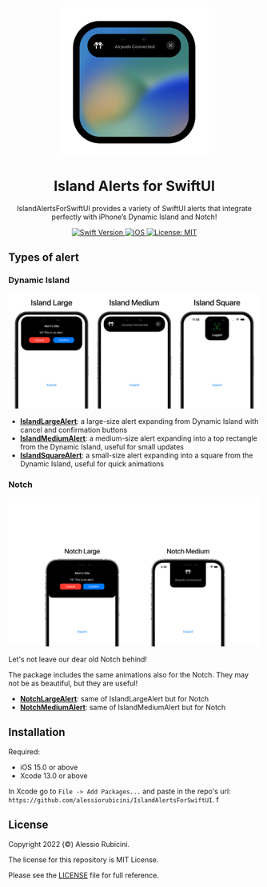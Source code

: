 <div align="center">
  <img width="300" height="300" src="/Resources/icon.png" alt="Package Logo">
  <h1><b>Island Alerts for SwiftUI</b></h1>
  <p>
    IslandAlertsForSwiftUI provides a variety of SwiftUI alerts that integrate perfectly with iPhone’s Dynamic Island and Notch!
    <br>
  </p>
</div>

<div align="center">
  <a href="https://swift.org">
<!--     <img src="https://img.shields.io/badge/Swift-5.9%20%7C%206-orange.svg" alt="Swift Version"> -->
    <img src="https://img.shields.io/badge/Swift-5.7-orange.svg" alt="Swift Version">
  </a>
  <a href="https://www.apple.com/ios/">
    <img src="https://img.shields.io/badge/iOS-15%2B-blue.svg" alt="iOS">
  </a>
  <a href="LICENSE">
    <img src="https://img.shields.io/badge/License-MIT-green.svg" alt="License: MIT">
  </a>
</div>

## Types of alert

### Dynamic Island

![IslandAlerts](Resources/IslandAlerts.png)

- **[IslandLargeAlert](Sources/IslandAlertsForSwiftUI/IslandLargeAlert/README.md)**: a large-size alert expanding from Dynamic Island with cancel and confirmation buttons
- **[IslandMediumAlert](Sources/IslandAlertsForSwiftUI/IslandMediumAlert/README.md)**: a medium-size alert expanding into a top rectangle from the Dynamic Island, useful for small updates
- **[IslandSquareAlert](Sources/IslandAlertsForSwiftUI/IslandSquareAlert/README.md)**: a small-size alert expanding into a square from the Dynamic Island, useful for quick animations

### Notch

![IslandAlerts](Resources/NotchAlerts.png)

Let's not leave our dear old Notch behind!

The package includes the same animations also for the Notch. They may not be as beautiful, but they are useful!

- **[NotchLargeAlert](Sources/IslandAlertsForSwiftUI/NotchLargeAlert/README.md)**: same of IslandLargeAlert but for Notch
- **[NotchMediumAlert](Sources/IslandAlertsForSwiftUI/NotchMediumAlert/README.md)**: same of IslandMediumAlert but for Notch

## Installation

Required:
- iOS 15.0 or above
- Xcode 13.0 or above

In Xcode go to `File -> Add Packages...` and paste in the repo's url: `https://github.com/alessiorubicini/IslandAlertsForSwiftUI`.
f

## License

Copyright 2022 (©) Alessio Rubicini.

The license for this repository is MIT License.

Please see the [LICENSE](LICENSE) file for full reference.
